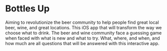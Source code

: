 # Bottles Up

Aiming to revolutionize the beer community to help people find great local beer, wine, and great locations. This iOS app that will transform the way we choose what to drink. The beer and wine community face a guessing game when faced with what is new and what to try. What, where, and when, and how much are all questions that will be answered with this interactive app. 
